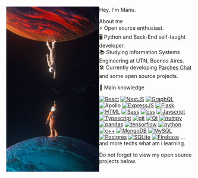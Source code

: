 <p float="left">
  <img src='https://github.com/manucabral/manucabral/blob/main/photo.jpg' width='250' align="left">
  <p float="left">
 
  Hey, I'm Manu.<br>
    
  About me<br>
  ⚡ Open source enthusiast.<br>
  🖥 Python and Back-End self-taught developer.<br>
  📚 Studying Information Systems Engineering at UTN, Buenos Aires.<br>
  🛠️ Currently developing [Parches Chat](https://parches-chat.vercel.app/accounts/login) and some open source projects.<br>
  
  🧠 Main knowledge<br>
      <ul>
        <a href="https://es.reactjs.org/"><img src='https://img.shields.io/badge/React-%2320232a.svg?style=flat&logo=react&logoColor=%2361DAFB' alt="React"></a>
        <a href="#"><img src='https://img.shields.io/badge/Next-black?style=flat&logo=next.js&logoColor=white' alt="NextJS"></a>
        <a href="#"><img src='https://img.shields.io/badge/GraphQL-E10098?style=flat&logo=graphql&logoColor=white' alt="GraphQL"></a>
        <a ref="#"><img src='https://img.shields.io/badge/-Apollo-311C87?style=flat&logo=apollo-graphql' alt="Apollo"></a>
        <a href="#"><img src='https://img.shields.io/badge/Express.js-%23404d59.svg?style=flat&logo=express&logoColor=%2361DAFB' alt="ExpressJS"></a>
        <a href="#"><img src='https://img.shields.io/badge/Flask-%23000.svg?style=flat&logo=flask&logoColor=white' alt="Flask"></a>
        <a href="#"><img src='https://img.shields.io/badge/HTML5-%23E34F26.svg?style=flat&logo=html5&logoColor=white' alt="HTML"></a>
        <a href="#"><img src='https://img.shields.io/badge/SASS-hotpink.svg?style=flat&logo=SASS&logoColor=white' alt="Sass"></a>
        <a href="#"><img src='https://img.shields.io/badge/CSS3-%231572B6.svg?style=flat&logo=css3&logoColor=white' alt="css"></a>
        <a href="#"><img src='https://img.shields.io/badge/Javascript-%23323330.svg?style=flat&logo=javascript&logoColor=%23F7DF1E' alt="Javscript"></a>
        <a href="#"><img src='https://img.shields.io/badge/Typescript-%23007ACC.svg?style=flat&logo=typescript&logoColor=white' alt="Typescript"></a>
        <a href="#"><img src='https://img.shields.io/badge/Git-%23F05033.svg?style=flat&logo=git&logoColor=white' alt="git"></a>
        <a href="#"><img src='https://img.shields.io/badge/Qt-%23217346.svg?style=flat&logo=Qt&logoColor=white' alt="Qt"></a>
        <a href="#"><img src='https://img.shields.io/badge/Numpy-%23013243.svg?style=flat&logo=numpy&logoColor=white' alt="numpy"></a>
        <a href="#"><img src='https://img.shields.io/badge/Pandas-%23150458.svg?style=flat&logo=pandas&logoColor=white' alt="pandas"></a>
        <a href="#"><img src='https://img.shields.io/badge/TensorFlow-%23FF6F00.svg?style=flat&logo=TensorFlow&logoColor=white' alt="tensorflow"></a>
        <a href="#"><img src='https://img.shields.io/badge/Python-%23276DC3.svg?style=flat&logo=python&logoColor=white' alt="python"></a>
        <a href="#"><img src='https://img.shields.io/badge/C/C++-%2300599C.svg?style=flat&logo=c%2B%2B&logoColor=white' alt="c++"></a>
        <a href="#"><img src='https://img.shields.io/badge/MongoDB-%234ea94b.svg?style=flat&logo=mongodb&logoColor=white' alt="MongoDB"></a>
        <a href="#"><img src='https://img.shields.io/badge/MySQL-%2300f.svg?style=flat&logo=mysql&logoColor=white' alt="MySQL"></a>
        <a href="#"><img src='https://img.shields.io/badge/Postgres-%23316192.svg?style=flat&logo=postgresql&logoColor=white' alt="Postgres"></a>
        <a href="#"><img src='https://img.shields.io/badge/SQlite-%2307405e.svg?style=flat&logo=sqlite&logoColor=white' alt="SQLite"></a>
        <a href="#"><img src='https://img.shields.io/badge/Firebase-039BE5?style=style=flat&logo=Firebase&logoColor=white' alt="Firebase"></a>
        ... and more techs what am i learning.
     </ul>
  </p>
  Do not forget to view my open source projects below.
</p>
